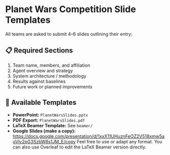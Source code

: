# Planet Wars Competition Slide Templates

All teams are asked to submit 4–6 slides outlining their entry:

## 📋 Required Sections
1. Team name, members, and affiliation
2. Agent overview and strategy
3. System architecture / methodology
4. Results against baselines
5. Future work or planned improvements

## 🧩 Available Templates

- **PowerPoint:** `PlanetWarsSlides.pptx`
- **PDF Export:** `PlanetWarsSlides.pdf`
- **LaTeX Beamer Template:** See `beamer/`
- **Google Slides (make a copy):**
  https://docs.google.com/presentation/d/1xxX11UHuznFeOZ2V518xmw5aoVly2pG3SzbW8s1JM_E/copy
Feel free to use or adapt any format. You can also use Overleaf to edit the LaTeX Beamer version directly.

